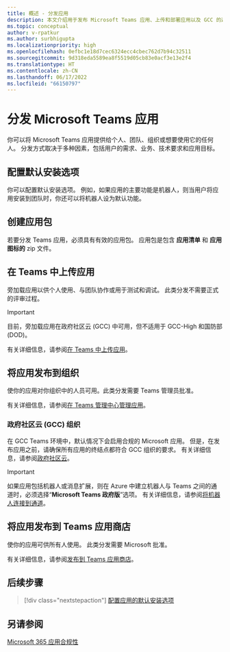 ```yaml
---
title: 概述 - 分发应用
description: 本文介绍用于发布 Microsoft Teams 应用、上传和部署应用以及 GCC 的选项。
ms.topic: conceptual
author: v-rpatkur
ms.author: surbhigupta
ms.localizationpriority: high
ms.openlocfilehash: 0efbc1e18d7cec6324ecc4cbec762d7b94c32511
ms.sourcegitcommit: 9d318eda5589ea8f5519d05cb83e0acf3e13e2f4
ms.translationtype: HT
ms.contentlocale: zh-CN
ms.lasthandoff: 06/17/2022
ms.locfileid: "66150797"
---
```

# <a name="distribute-your-microsoft-teams-app"></a>分发 Microsoft Teams 应用

你可以将 Microsoft Teams 应用提供给个人、团队、组织或想要使用它的任何人。 分发方式取决于多种因素，包括用户的需求、业务、技术要求和应用目标。

## <a name="configure-default-install-options"></a>配置默认安装选项

你可以配置默认安装选项。 例如，如果应用的主要功能是机器人，则当用户将应用安装到团队时，你还可以将机器人设为默认功能。

## <a name="create-your-app-package"></a>创建应用包

若要分发 Teams 应用，必须具有有效的应用包。  应用包是包含 **应用清单** 和 **应用图标的** zip 文件。

## <a name="upload-your-app-in-teams"></a>在 Teams 中上传应用

旁加载应用以供个人使用、与团队协作或用于测试和调试。 此类分发不需要正式的评审过程。

> [!IMPORTANT]
> 目前，旁加载应用在政府社区云 (GCC) 中可用，但不适用于 GCC-High 和国防部 (DOD)。

有关详细信息，请参阅[在 Teams 中上传应用](apps-upload.md)。

## <a name="publish-your-app-to-your-org"></a>将应用发布到组织

使你的应用对你组织中的人员可用。此类分发需要 Teams 管理员批准。

有关详细信息，请参阅[在 Teams 管理中心管理应用](/MicrosoftTeams/manage-apps?toc=%2Fmicrosoftteams%2Fplatform%2Ftoc.json&bc=%2FMicrosoftTeams%2Fbreadcrumb%2Ftoc.json)。

### <a name="government-community-cloud-gcc-organizations"></a>政府社区云 (GCC) 组织

在 GCC Teams 环境中，默认情况下会启用合规的 Microsoft 应用。 但是，在发布应用之前，请确保所有应用的终结点都符合 GCC 组织的要求。 有关详细信息，请参阅[政府社区云](../app-fundamentals-overview.md#government-community-cloud)。

> [!IMPORTANT]
>如果应用包括机器人或消息扩展，则在 Azure 中建立机器人与 Teams 之间的通道时，必须选择“**Microsoft Teams 政府版**”选项。 有关详细信息，请参阅[将机器人连接到通道](/azure/bot-service/bot-service-manage-channels?view=azure-bot-service-4.0&preserve-view=true)。

## <a name="publish-your-app-to-the-teams-store"></a>将应用发布到 Teams 应用商店

使你的应用可供所有人使用。 此类分发需要 Microsoft 批准。

有关详细信息，请参阅[发布到 Teams 应用商店](~/concepts/deploy-and-publish/appsource/publish.md)。

## <a name="next-step"></a>后续步骤

> [!div class="nextstepaction"]
> [配置应用的默认安装选项](~/concepts/deploy-and-publish/add-default-install-scope.md)

## <a name="see-also"></a>另请参阅

[Microsoft 365 应用合规性](/microsoft-365-app-certification/overview)
